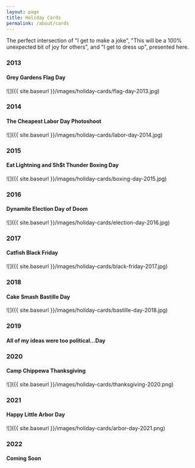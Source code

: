 ```yaml
---
layout: page
title: Holiday Cards
permalink: /about/cards
---
```



The perfect intersection of "I get to make a joke", "This will be a 100% unexpected bit of joy for others", and "I get to dress up", presented here.

### 2013 
#### Grey Gardens Flag Day
![]({{ site.baseurl }}/images/holiday-cards/flag-day-2013.jpg)

### 2014
#### The Cheapest Labor Day Photoshoot
![]({{ site.baseurl }}/images/holiday-cards/labor-day-2014.jpg)

### 2015
#### Eat Lightning and Sh$t Thunder Boxing Day
![]({{ site.baseurl }}/images/holiday-cards/boxing-day-2015.jpg)

### 2016
#### Dynamite Election Day of Doom
![]({{ site.baseurl }}/images/holiday-cards/election-day-2016.jpg)

### 2017
#### Catfish Black Friday 
![]({{ site.baseurl }}/images/holiday-cards/black-friday-2017.jpg)

### 2018
#### Cake Smash Bastille Day
![]({{ site.baseurl }}/images/holiday-cards/bastille-day-2018.jpg)

### 2019
#### All of my ideas were too political...Day

### 2020
#### Camp Chippewa Thanksgiving
![]({{ site.baseurl }}/images/holiday-cards/thanksgiving-2020.png)

### 2021
#### Happy Little Arbor Day
![]({{ site.baseurl }}/images/holiday-cards/arbor-day-2021.png)

### 2022
#### Coming Soon
<!-- ![]({{ site.baseurl }}/images/holiday-cards/black-friday-2017.jpg) -->



